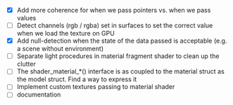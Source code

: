 
- [x] Add more coherence for when we pass pointers vs. when we pass values
- [ ] Detect channels (rgb / rgba) set in surfaces to set the correct value when we load the texture on GPU
- [x] Add null-detection when the state of the data passed is acceptable (e.g. a scene without environment)
- [ ] Separate light procedures in material fragment shader to clean up the clutter
- [ ] The shader_material_*() interface is as coupled to the material struct as the model struct. Find a way to express it
- [ ] Implement custom textures passing to material shader
- [ ] documentation
